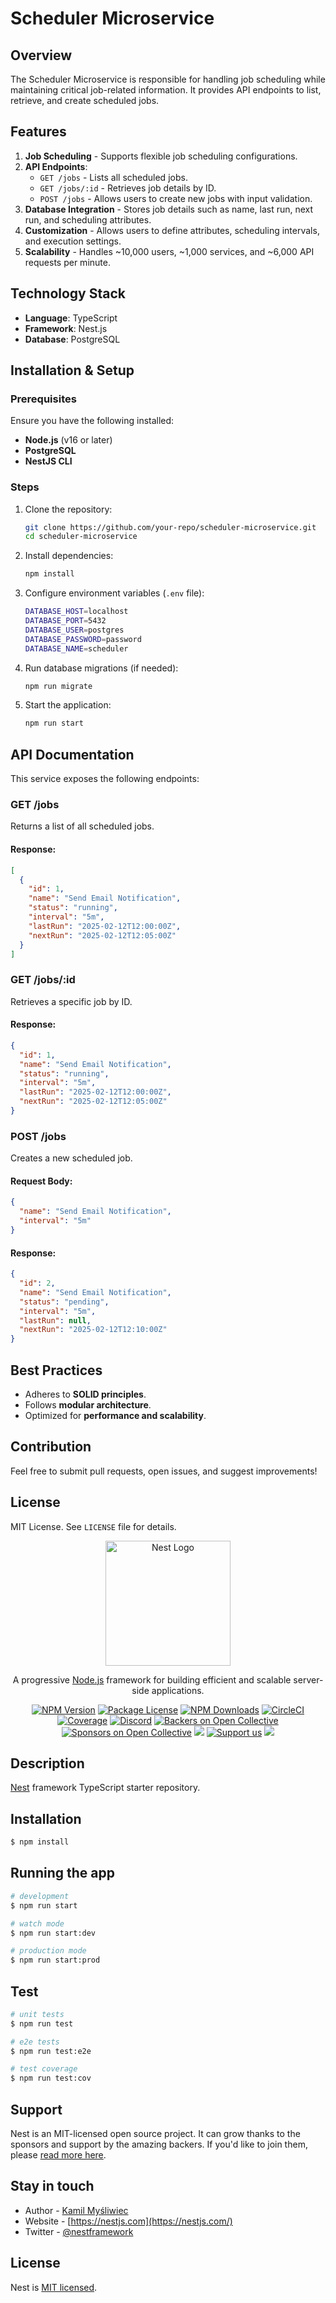 # Scheduler Microservice

## Overview

The Scheduler Microservice is responsible for handling job scheduling while maintaining critical job-related information. It provides API endpoints to list, retrieve, and create scheduled jobs.

## Features

1. **Job Scheduling** - Supports flexible job scheduling configurations.
2. **API Endpoints**:
   - `GET /jobs` - Lists all scheduled jobs.
   - `GET /jobs/:id` - Retrieves job details by ID.
   - `POST /jobs` - Allows users to create new jobs with input validation.
3. **Database Integration** - Stores job details such as name, last run, next run, and scheduling attributes.
4. **Customization** - Allows users to define attributes, scheduling intervals, and execution settings.
5. **Scalability** - Handles ~10,000 users, ~1,000 services, and ~6,000 API requests per minute.

## Technology Stack

- **Language**: TypeScript
- **Framework**: Nest.js
- **Database**: PostgreSQL

## Installation & Setup

### Prerequisites

Ensure you have the following installed:

- **Node.js** (v16 or later)
- **PostgreSQL**
- **NestJS CLI**

### Steps

1. Clone the repository:
   ```sh
   git clone https://github.com/your-repo/scheduler-microservice.git
   cd scheduler-microservice
   ```
2. Install dependencies:
   ```sh
   npm install
   ```
3. Configure environment variables (`.env` file):
   ```sh
   DATABASE_HOST=localhost
   DATABASE_PORT=5432
   DATABASE_USER=postgres
   DATABASE_PASSWORD=password
   DATABASE_NAME=scheduler
   ```
4. Run database migrations (if needed):
   ```sh
   npm run migrate
   ```
5. Start the application:
   ```sh
   npm run start
   ```

## API Documentation

This service exposes the following endpoints:

### **GET /jobs**

Returns a list of all scheduled jobs.

#### Response:

```json
[
  {
    "id": 1,
    "name": "Send Email Notification",
    "status": "running",
    "interval": "5m",
    "lastRun": "2025-02-12T12:00:00Z",
    "nextRun": "2025-02-12T12:05:00Z"
  }
]
```

### **GET /jobs/:id**

Retrieves a specific job by ID.

#### Response:

```json
{
  "id": 1,
  "name": "Send Email Notification",
  "status": "running",
  "interval": "5m",
  "lastRun": "2025-02-12T12:00:00Z",
  "nextRun": "2025-02-12T12:05:00Z"
}
```

### **POST /jobs**

Creates a new scheduled job.

#### Request Body:

```json
{
  "name": "Send Email Notification",
  "interval": "5m"
}
```

#### Response:

```json
{
  "id": 2,
  "name": "Send Email Notification",
  "status": "pending",
  "interval": "5m",
  "lastRun": null,
  "nextRun": "2025-02-12T12:10:00Z"
}
```

## Best Practices

- Adheres to **SOLID principles**.
- Follows **modular architecture**.
- Optimized for **performance and scalability**.

## Contribution

Feel free to submit pull requests, open issues, and suggest improvements!

## License

MIT License. See `LICENSE` file for details.

<p align="center">
  <a href="http://nestjs.com/" target="blank"><img src="https://nestjs.com/img/logo-small.svg" width="200" alt="Nest Logo" /></a>
</p>

[circleci-image]: https://img.shields.io/circleci/build/github/nestjs/nest/master?token=abc123def456
[circleci-url]: https://circleci.com/gh/nestjs/nest

  <p align="center">A progressive <a href="http://nodejs.org" target="_blank">Node.js</a> framework for building efficient and scalable server-side applications.</p>
    <p align="center">
<a href="https://www.npmjs.com/~nestjscore" target="_blank"><img src="https://img.shields.io/npm/v/@nestjs/core.svg" alt="NPM Version" /></a>
<a href="https://www.npmjs.com/~nestjscore" target="_blank"><img src="https://img.shields.io/npm/l/@nestjs/core.svg" alt="Package License" /></a>
<a href="https://www.npmjs.com/~nestjscore" target="_blank"><img src="https://img.shields.io/npm/dm/@nestjs/common.svg" alt="NPM Downloads" /></a>
<a href="https://circleci.com/gh/nestjs/nest" target="_blank"><img src="https://img.shields.io/circleci/build/github/nestjs/nest/master" alt="CircleCI" /></a>
<a href="https://coveralls.io/github/nestjs/nest?branch=master" target="_blank"><img src="https://coveralls.io/repos/github/nestjs/nest/badge.svg?branch=master#9" alt="Coverage" /></a>
<a href="https://discord.gg/G7Qnnhy" target="_blank"><img src="https://img.shields.io/badge/discord-online-brightgreen.svg" alt="Discord"/></a>
<a href="https://opencollective.com/nest#backer" target="_blank"><img src="https://opencollective.com/nest/backers/badge.svg" alt="Backers on Open Collective" /></a>
<a href="https://opencollective.com/nest#sponsor" target="_blank"><img src="https://opencollective.com/nest/sponsors/badge.svg" alt="Sponsors on Open Collective" /></a>
  <a href="https://paypal.me/kamilmysliwiec" target="_blank"><img src="https://img.shields.io/badge/Donate-PayPal-ff3f59.svg"/></a>
    <a href="https://opencollective.com/nest#sponsor"  target="_blank"><img src="https://img.shields.io/badge/Support%20us-Open%20Collective-41B883.svg" alt="Support us"></a>
  <a href="https://twitter.com/nestframework" target="_blank"><img src="https://img.shields.io/twitter/follow/nestframework.svg?style=social&label=Follow"></a>
</p>
  <!--[![Backers on Open Collective](https://opencollective.com/nest/backers/badge.svg)](https://opencollective.com/nest#backer)
  [![Sponsors on Open Collective](https://opencollective.com/nest/sponsors/badge.svg)](https://opencollective.com/nest#sponsor)-->

## Description

[Nest](https://github.com/nestjs/nest) framework TypeScript starter repository.

## Installation

```bash
$ npm install
```

## Running the app

```bash
# development
$ npm run start

# watch mode
$ npm run start:dev

# production mode
$ npm run start:prod
```

## Test

```bash
# unit tests
$ npm run test

# e2e tests
$ npm run test:e2e

# test coverage
$ npm run test:cov
```

## Support

Nest is an MIT-licensed open source project. It can grow thanks to the sponsors and support by the amazing backers. If you'd like to join them, please [read more here](https://docs.nestjs.com/support).

## Stay in touch

- Author - [Kamil Myśliwiec](https://kamilmysliwiec.com)
- Website - [https://nestjs.com](https://nestjs.com/)
- Twitter - [@nestframework](https://twitter.com/nestframework)

## License

Nest is [MIT licensed](LICENSE).
